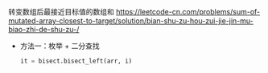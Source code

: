 
转变数组后最接近目标值的数组和 https://leetcode-cn.com/problems/sum-of-mutated-array-closest-to-target/solution/bian-shu-zu-hou-zui-jie-jin-mu-biao-zhi-de-shu-zu-/
- 方法一：枚举 + 二分查找
  ```py
  it = bisect.bisect_left(arr, i)
  ```
